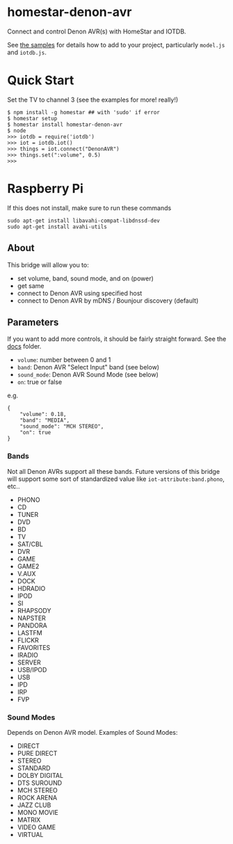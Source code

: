 # homestar-denon-avr

Connect and control Denon AVR(s) with HomeStar and IOTDB.

See <a href="samples/">the samples</a> for details how to add to your project,
particularly <code>model.js</code> and <code>iotdb.js</code>.

# Quick Start

Set the TV to channel 3 (see the examples for more! really!)

	$ npm install -g homestar ## with 'sudo' if error
	$ homestar setup
	$ homestar install homestar-denon-avr
	$ node
	>>> iotdb = require('iotdb')
	>>> iot = iotdb.iot()
	>>> things = iot.connect("DenonAVR")
	>>> things.set(":volume", 0.5)
    >>>

# Raspberry Pi

If this does not install, make sure to run these commands

    sudo apt-get install libavahi-compat-libdnssd-dev
    sudo apt-get install avahi-utils 

## About

This bridge will allow you to:

* set volume, band, sound mode, and on (power)
* get same
* connect to Denon AVR using specified host
* connect to Denon AVR by mDNS / Bounjour discovery (default)

## Parameters

If you want to add more controls, it should be fairly
straight forward. See the <a href="docs">docs</a> folder.

* <code>volume</code>: number between 0 and 1
* <code>band</code>: Denon AVR "Select Input" band (see below)
* <code>sound_mode</code>: Denon AVR Sound Mode (see below)
* <code>on</code>: true or false
  
e.g.

    {
        "volume": 0.18,
        "band": "MEDIA",
        "sound_mode": "MCH STEREO",
        "on": true
    }

### Bands

Not all Denon AVRs support all these bands. Future
versions of this bridge will support some sort of
standardized value like <code>iot-attribute:band.phono</code>, etc..

* PHONO
* CD
* TUNER
* DVD
* BD
* TV
* SAT/CBL
* DVR
* GAME
* GAME2
* V.AUX
* DOCK
* HDRADIO
* IPOD
* SI
* RHAPSODY
* NAPSTER
* PANDORA
* LASTFM
* FLICKR
* FAVORITES
* IRADIO
* SERVER
* USB/IPOD
* USB
* IPD
* IRP
* FVP

### Sound Modes

Depends on Denon AVR model. Examples of Sound Modes:

* DIRECT
* PURE DIRECT
* STEREO
* STANDARD
* DOLBY DIGITAL
* DTS SUROUND
* MCH STEREO
* ROCK ARENA
* JAZZ CLUB
* MONO MOVIE
* MATRIX
* VIDEO GAME
* VIRTUAL
